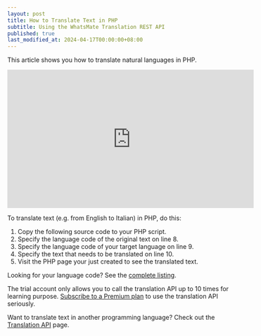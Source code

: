 ```yaml
---
layout: post
title: How to Translate Text in PHP
subtitle: Using the WhatsMate Translation REST API
published: true
last_modified_at: 2024-04-17T00:00:00+08:00
---
```


This article shows you how to translate natural languages in PHP.


<iframe width="560" height="315" src="https://www.youtube.com/embed/t5qDtO1FNxU?rel=0&cc_load_policy=1" frameborder="0" allowfullscreen></iframe>


To translate text (e.g. from English to Italian) in PHP, do this:

1. Copy the following source code to your PHP script.  <script src="https://gist.github.com/whatsmate/c91e4cc10093b7120b82e2341717e619.js"></script>
2. Specify the language code of the original text on line 8.
3. Specify the language code of your target language on line 9.
4. Specify the text that needs to be translated on line 10.
5. Visit the PHP page your just created to see the translated text.


Looking for your language code? See the <a target="_blank" href="http://api.whatsmate.net/v1/translation/supported-codes">complete listing</a>.


The trial account only allows you to call the translation API up to 10 times for learning purpose. [Subscribe to a Premium plan](https://www.whatsmate.net/translation-subscribe.html) to use the translation API seriously.


Want to translate text in another programming language? Check out the [Translation API](https://www.whatsmate.net/translation-api.html) page.


<br>
<script async src="//pagead2.googlesyndication.com/pagead/js/adsbygoogle.js"></script>
<ins class="adsbygoogle"
     style="display:inline-block;width:728px;height:90px"
     data-ad-client="ca-pub-7383487179928477"
     data-ad-slot="6959057004"></ins>
<script>
(adsbygoogle = window.adsbygoogle || []).push({});
</script>
<br>


